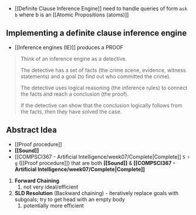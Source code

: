 - [[Definite Clause Inference Engine]] need to handle queries of form `ask b` where b is an [[Atomic Propositions (atoms)]]

## Implementing a definite clause inference engine
- [[Inference engines (IE)]] produces a PROOF
>Think of an inference engine as a detective. 
>
>The detective has a set of facts (the crime scene, evidence, witness statements) and a goal (to find out who committed the crime). 
>
>The detective uses logical reasoning (the inference rules) to connect the facts and reach a conclusion (the proof). 
>
>If the detective can show that the conclusion logically follows from the facts, then they have solved the case.


## Abstract Idea
- [[Proof procedure]]
- **[[Sound]]** 
- [[COMPSCI367 - Artificial Intelligence/week07/Complete|Complete]]
`S ⊦ g` ([[Proof procedure]]) that are both **[[Sound]]** & **[[COMPSCI367 - Artificial Intelligence/week07/Complete|Complete]]**

1. **Forward Chaining**
    1. not very ideal/efficient
2. **SLD Resolution** (Backward chaining) - iteratively replace goals with subgoals; try to get head with an empty body
    1. potentially more efficient